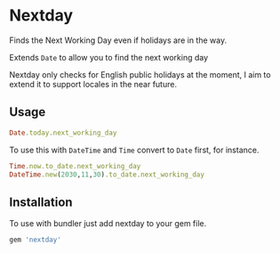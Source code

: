 # Nextday

Finds the Next Working Day even if holidays are in the way.

Extends ```Date``` to allow you to find the next working day

Nextday only checks for English public holidays at the moment, I aim to extend it to support locales in the near future.

## Usage

```ruby
Date.today.next_working_day
```

To use this with ```DateTime``` and ```Time``` convert to ```Date``` first, for instance.

```ruby
Time.now.to_date.next_working_day
DateTime.new(2030,11,30).to_date.next_working_day
```


## Installation

To use with bundler just add nextday to your gem file.

```ruby
gem 'nextday'
```
